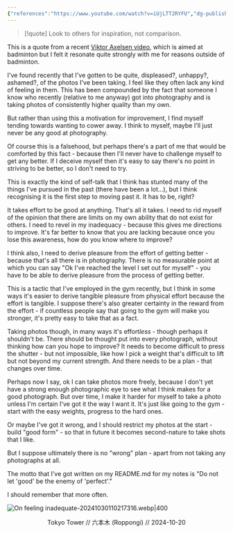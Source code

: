 ```yaml
---
{"references":"https://www.youtube.com/watch?v=iUjLTT2RYFU","dg-publish":true,"gallery":true,"permalink":"/Zettelkasten/On feeling inadequate/","dgPassFrontmatter":true,"noteIcon":"1","created":"2024-10-29T20:56:41.063+09:00","updated":"2024-11-16T00:21:28.106+09:00"}
---
```


>[!quote] Look to others for inspiration, not comparison.

This is a quote from a recent [Viktor Axelsen video](https://www.youtube.com/watch?v=iUjLTT2RYFU), which is aimed at badminton but I felt it resonate quite strongly with me for reasons outside of badminton.

I've found recently that I've gotten to be quite, displeased?, unhappy?, ashamed?, of the photos I've been taking. I feel like they often lack any kind of feeling in them.
This has been compounded by the fact that someone I know who recently (relative to me anyway) got into photography and is taking photos of consistently higher quality than my own.

But rather than using this a motivation for improvement, I find myself tending towards wanting to cower away. I think to myself, maybe I'll just never be any good at photography.

Of course this is a falsehood, but perhaps there's a part of me that would be comforted by this fact - because then I'll never have to challenge myself to get any better. If I deceive myself then it's easy to say there's no point in striving to be better, so I don't need to try.

This is exactly the kind of self-talk that I think has stunted many of the things I've pursued in the past (there have been a lot...), but I think recognising it is the first step to moving past it. It has to be, right?

It takes effort to be good at anything. That's all it takes. I need to rid myself of the opinion that there are limits on my own ability that do not exist for others. I need to revel in my inadequacy - because this gives me directions to improve. It's far better to know that you are lacking because once you lose this awareness, how do you know where to improve?

I think also, I need to derive pleasure from the effort of getting better - because that's all there is in photography. There is no measurable point at which you can say "Ok I've reached the level I set out for myself" - you have to be able to derive pleasure from the process of getting better.

This is a tactic that I've employed in the gym recently, but I think in some ways it's easier to derive tangible pleasure from physical effort because the effort is tangible. I suppose there's also greater certainty in the reward from the effort - if countless people say that going to the gym will make you stronger, it's pretty easy to take that as a fact.

Taking photos though, in many ways it's effort*less* - though perhaps it shouldn't be. There should be thought put into every photograph, without thinking how can you hope to improve? It needs to become difficult to press the shutter - but not impossible, like how I pick a weight that's difficult to lift but not beyond my current strength. And there needs to be a plan - that changes over time.

Perhaps now I say, ok I can take photos more freely, because I don't yet have a strong enough photographic eye to see what I think makes for a good photograph. But over time, I make it harder for myself to take a photo unless I'm certain I've got it the way I want it. It's just like going to the gym - start with the easy weights, progress to the hard ones.

Or maybe I've got it wrong, and I should restrict my photos at the start - build "good form" - so that in future it becomes second-nature to take shots that I like.

But I suppose ultimately there is no "wrong" plan - apart from not taking any photographs at all.

The motto that I've got written on my README.md for my notes is "Do not let 'good' be the enemy of 'perfect'."

I should remember that more often.


![On feeling inadequate-20241030110217316.webp|400](/img/user/Images/On%20feeling%20inadequate-20241030110217316.webp)
<div align="center">Tokyo Tower // 六本木 (Roppongi) // 2024-10-20</div>
